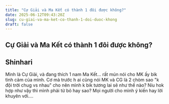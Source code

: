 ```yaml
---
title: "Cự Giải và Ma Kết có thành 1 đôi được không?"
date: 2025-06-12T09:43:20Z
slug: cu-giai-va-ma-ket-co-thanh-1-doi-duoc-khong
draft: false
---
```


## Cự Giải và Ma Kết có thành 1 đôi được không?

## Shinhari

Mình là Cự Giải, và đang thích 1 nam Ma Kết... rất mún nói cho MK ấy bik tình cảm của mình. Cơ mà trước h ai cũng nói MK và CG là 2 chòm sao "k đội trời chug vs nhau" cho nên mình k bik tương lai sẽ như thế nào? Níu hok hợp như vậy thì mình phải từ bỏ hay sao? Mọi người cho mình ý kiến hay lời khuyên với....